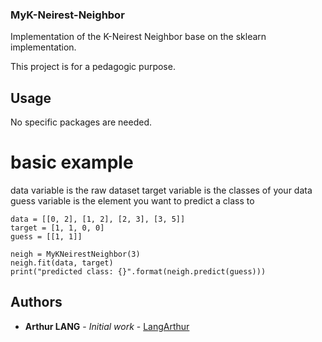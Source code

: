 ### MyK-Neirest-Neighbor

Implementation of the K-Neirest Neighbor base on the sklearn implementation.

This project is for a pedagogic purpose.

## Usage

No specific packages are needed.

# basic example

data variable is the raw dataset
target variable is the classes of your data
guess variable is the element you want to predict a class to
```
data = [[0, 2], [1, 2], [2, 3], [3, 5]]
target = [1, 1, 0, 0]
guess = [[1, 1]]

neigh = MyKNeirestNeighbor(3)
neigh.fit(data, target)
print("predicted class: {}".format(neigh.predict(guess)))

```

## Authors

* **Arthur LANG** - *Initial work* - [LangArthur](https://github.com/LangArthur)